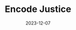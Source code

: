 ---
layout: single-project.njk
title: Encode Justice
description: Encode Justice is leading the charge to regulate AI and create a future where technology is ethical, accountable, and centered on human values. To match the urgency of their mission, we designed a bold, impactful logo and an intuitive, streamlined website that amplify their campaigns and engage their audience. Their new brand identity positions Encode Justice as a leader in ethical AI advocacy, transforming their platform into a powerful tool for change.
metaImage: 
project:
  class: encode
  hero:
    src: "./src/img/projects/cover-encode-justice.jpg"
    alt: Encode WordPress Website
  industry: Internet Advocacy
  services:
    - name: Brand Identity
    - name: Strategy
    - name: Web Design
    - name: Web Development
  press:
    - name: Forbes
    - name: Washington Post
    - name: Time Magazine
  website: encodeai.org
  sections:
    - heading: null
      paragraph: null
      content:
        - type: slideshow
          slideshows:
            - colSpan: 6
              slides:
                - src: "./src/img/projects/encode-1.png"
                  alt: ""
                - src: "./src/img/projects/encode-3.png"
                  alt: ""
                - src: "./src/img/projects/encode-2.png"
                  alt: ""
            - colSpan: 6
              slides:
                - src: "./src/img/projects/encode-4.png"
                  alt: ""
                - src: "./src/img/projects/encode-5.png"
                  alt: ""
                - src: "./src/img/projects/encode-6.png"
                  alt: ""
        - type: image
          images:
            - src: "./src/img/projects/encode-9.jpg"
              alt: "Image 1"
              colSpan: 12
    - heading: Website
      paragraph: Encode Justice's website serves as a dynamic platform that informs and mobilizes action, reflecting their bold visual identity and commitment to human-centered AI. The design emphasizes clarity and impact, making complex AI issues accessible and engaging.
      content:
        - type: image
          images:
            - src: "./src/img/projects/encode-14.png"
              alt: ""
              colSpan: 12
        - type: image
          images: 
            - src: "./src/img/projects/encode-12.png"
              alt: 
              colSpan: 6
              cardClass: "card-encode-light-blue"
            - src: "./src/img/projects/encode-13.png"
              alt:
              colSpan: 6
              cardClass: "card-encode-light"
        - type: fullwidth
          images:
            - src: "./src/img/projects/encode-10.jpg"
              alt: ""
    - heading: Brand Identity
      paragraph: We revitalized Encode Justice's logo and typography to reflect their bold and forward-thinking mission, creating a cohesive identity that seamlessly integrates with their new digital platform. By refining proportions and modernizing the type hierarchy, we brought clarity and confidence to the brand.
      content:
        - type: image
          images: 
            - src: "./src/img/projects/encode-2.png"
              alt: 
              colSpan: 6
            - src: "./src/img/projects/encode-1.png"
              alt:
              colSpan: 6
    - heading: Bold Colors for a Bold Mission
      paragraph: Deep blue and vibrant orange accents convey trust and urgency, creating a balance between authority and energy. With refined typography and modern proportions, Encode Justice’s updated identity feels bold, approachable, and ready to lead the charge in ethical AI advocacy.
      content:
        - type: colors
        - type: fullwidth
          images: 
            - src: "./src/img/projects/encode-11.jpg"
              alt: null
        - type: image
          images: 
            - src: "./src/img/projects/slideshow-accountable-tech-7.png"
              alt: 
              colSpan: 6
            - src: "./src/img/projects/slideshow-accountable-tech-2.png"
              alt:
              colSpan: 6
  testimonial:
    quote: >
      Had a fantastic experience working with Loopdash - the team was accessible and responsive to feedback even when we had changes in vision throughout the process. We're all so pleased with the final product and would 100% work with Loopdash again.
    author: Sneha Revanur
    role: Activist & Founder of Encode
sitemap:
  changefreq: weekly
  priority: 0.5
tags: projects
date: 2023-12-07
url: /projects/accountable-tech
---